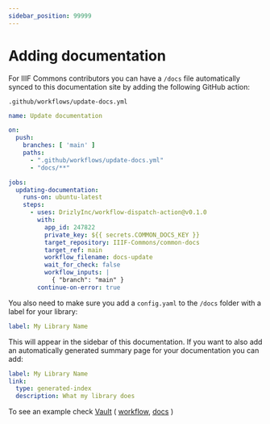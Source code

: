 ```yaml
---
sidebar_position: 99999
---
```


# Adding documentation

For IIIF Commons contributors you can have a `/docs` file automatically synced to this documentation site by adding
the following GitHub action:

`.github/workflows/update-docs.yml`
```yaml
name: Update documentation

on:
  push:
    branches: [ 'main' ]
    paths:
      - ".github/workflows/update-docs.yml"
      - "docs/**"

jobs:
  updating-documentation:
    runs-on: ubuntu-latest
    steps:
      - uses: DrizlyInc/workflow-dispatch-action@v0.1.0
        with:
          app_id: 247822
          private_key: ${{ secrets.COMMON_DOCS_KEY }}
          target_repository: IIIF-Commons/common-docs
          target_ref: main
          workflow_filename: docs-update
          wait_for_check: false
          workflow_inputs: |
            { "branch": "main" }
        continue-on-error: true
```

You also need to make sure you add a `config.yaml` to the `/docs` folder with a label for your library:
```yaml
label: My Library Name
```

This will appear in the sidebar of this documentation. If you want to also add an automatically generated summary page
for your documentation you can add:
```yaml
label: My Library Name
link:
  type: generated-index
  description: What my library does

```

To see an example check [Vault](https://github.com/iiif-commons/vault) ( [workflow](https://github.com/IIIF-Commons/vault/blob/main/.github/workflows/update-docs.yml), [docs](https://github.com/IIIF-Commons/vault/tree/main/docs) )
